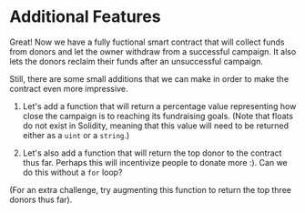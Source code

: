 # Additional Features

Great! Now we have a fully fuctional smart contract that will collect funds from donors and let the owner withdraw from a successful campaign. It also lets the donors reclaim their funds after an unsuccessful campaign.

Still, there are some small additions that we can make in order to make the contract even more impressive.

1. Let's add a function that will return a percentage value representing how close the campaign is to reaching its fundraising goals. (Note that floats do not exist in Solidity, meaning that this value will need to be returned either as a `uint` or a `string`.)

2. Let's also add a function that will return the top donor to the contract thus far. Perhaps this will incentivize people to donate more :). Can we do this without a `for` loop? 

(For an extra challenge, try augmenting this function to return the top three donors thus far). 
